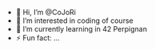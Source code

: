 - 👋 Hi, I’m @CoJoRi
- 👀 I’m interested in coding of course
- 🌱 I’m currently learning in 42 Perpignan
- ⚡ Fun fact: ...

<!---
CoJoRi/CoJoRi is a ✨ special ✨ repository because its `README.md` (this file) appears on your GitHub profile.
You can click the Preview link to take a look at your changes.
--->
